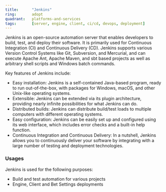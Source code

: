 ```yaml
---
title:      "Jenkins"
ring:       adopt
quadrant:   platforms-and-services
tags:       [server, engine, client, ci/cd, devops, deployment]
---
```


Jenkins is an open-source automation server that enables developers to build, test, and deploy their software. It is primarily used for Continuous Integration (CI) and Continuous Delivery (CD). Jenkins supports various Version Control Systems like Git, Subversion, and Mercurial, and can execute Apache Ant, Apache Maven, and sbt based projects as well as arbitrary shell scripts and Windows batch commands.

Key features of Jenkins include:

- Easy installation: Jenkins is a self-contained Java-based program, ready to run out-of-the-box, with packages for Windows, macOS, and other Unix-like operating systems.
- Extensible: Jenkins can be extended via its plugin architecture, providing nearly infinite possibilities for what Jenkins can do.
- Distributed builds: Jenkins can distribute build/test loads to multiple computers with different operating systems.
- Easy configuration: Jenkins can be easily set up and configured using its web interface, which includes error checks and a built-in help function.
- Continuous Integration and Continuous Delivery: In a nutshell, Jenkins allows you to continuously deliver your software by integrating with a large number of testing and deployment technologies.

### Usages
Jenkins is used for the following purposes:
- Build and test automation for various projects
- Engine, Client and Bet Settings deployments